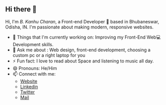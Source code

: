 <!-- Greeting -->

## Hi there 👋

<!--Introduction -->
Hi, I'm _B. Kanhu Charan_, a Front-end Developer 🚀 based in Bhubaneswar, Odisha, IN. I'm passionate about making modern, responsive websites.

- 💼 Things that I'm currently working on: Improving my Front-End Web💻 Development skills.
- 💭 Ask me about : Web design, front-end development, choosing a custom pc or a right laptop for you
- ⚡ Fun fact: I love to read about Space and listening to music all day.
- 😄  Pronouns: He/Him
- 📫 Connect with me:
  - [Website](https://bkanhu.xyz)
  - [Linkedin](https://linkedin.com/in/bkanhu)
  - [Twitter](https://twitter.com/bkanhu7)
  - [Mail](mailto:hello@bkanhu.xyz)
